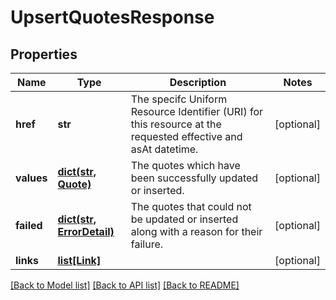 # UpsertQuotesResponse

## Properties
Name | Type | Description | Notes
------------ | ------------- | ------------- | -------------
**href** | **str** | The specifc Uniform Resource Identifier (URI) for this resource at the requested effective and asAt datetime. | [optional] 
**values** | [**dict(str, Quote)**](Quote.md) | The quotes which have been successfully updated or inserted. | [optional] 
**failed** | [**dict(str, ErrorDetail)**](ErrorDetail.md) | The quotes that could not be updated or inserted along with a reason for their failure. | [optional] 
**links** | [**list[Link]**](Link.md) |  | [optional] 

[[Back to Model list]](../README.md#documentation-for-models) [[Back to API list]](../README.md#documentation-for-api-endpoints) [[Back to README]](../README.md)


